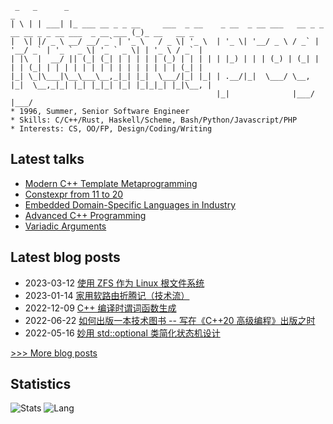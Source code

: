 
```
 _   _      _                                                                                      _
| \ | | ___| |_ ___ __ _ _ __     ___  _ __    _ __  _ __ ___   __ _ _ __ __ _ _ __ ___  _ __ ___ (_)_ __   __ _
|  \| |/ _ \ __/ __/ _` | '_ \   / _ \| '_ \  | '_ \| '__/ _ \ / _` | '__/ _` | '_ ` _ \| '_ ` _ \| | '_ \ / _` |
| |\  |  __/ || (_| (_| | | | | | (_) | | | | | |_) | | | (_) | (_| | | | (_| | | | | | | | | | | | | | | | (_| |
|_| \_|\___|\__\___\__,_|_| |_|  \___/|_| |_| | .__/|_|  \___/ \__, |_|  \__,_|_| |_| |_|_| |_| |_|_|_| |_|\__, |
                                              |_|              |___/                                       |___/
* 1996, Summer, Senior Software Engineer
* Skills: C/C++/Rust, Haskell/Scheme, Bash/Python/Javascript/PHP
* Interests: CS, OO/FP, Design/Coding/Writing
```

## Latest talks
- [Modern C++ Template Metaprogramming](http://netcan.github.io/presentation/metaprogramming)
- [Constexpr from 11 to 20](https://netcan.github.io/presentation/constexpr_from_11_20)
- [Embedded Domain-Specific Languages in Industry](https://netcan.github.io/presentation/edsl_in_industry)
- [Advanced C++ Programming](https://netcan.github.io/presentation/advanced-cpp-programming)
- [Variadic Arguments](https://netcan.github.io/presentation/variadic_arguments)

## Latest blog posts
- 2023-03-12 [使用 ZFS 作为 Linux 根文件系统](https://netcan.github.io/2023/03/12/%E4%BD%BF%E7%94%A8ZFS%E4%BD%9C%E4%B8%BALinux%E6%A0%B9%E6%96%87%E4%BB%B6%E7%B3%BB%E7%BB%9F/)
- 2023-01-14 [家用软路由折腾记（技术流）](https://netcan.github.io/2023/01/14/%E5%AE%B6%E7%94%A8%E8%BD%AF%E8%B7%AF%E7%94%B1%E6%8A%98%E8%85%BE%E8%AE%B0/)
- 2022-12-09 [C++ 编译时谓词函数生成](https://netcan.github.io/2022/12/09/C-%E7%BC%96%E8%AF%91%E6%97%B6%E8%B0%93%E8%AF%8D%E5%87%BD%E6%95%B0%E7%94%9F%E6%88%90/)
- 2022-06-22 [如何出版一本技术图书 -- 写在《C++20 高级编程》出版之时](https://netcan.github.io/2022/06/22/%E5%A6%82%E4%BD%95%E5%87%BA%E7%89%88%E4%B8%80%E6%9C%AC%E6%8A%80%E6%9C%AF%E5%9B%BE%E4%B9%A6-%E5%86%99%E5%9C%A8%E3%80%8AC-20%E9%AB%98%E7%BA%A7%E7%BC%96%E7%A8%8B%E3%80%8B%E5%87%BA%E7%89%88%E4%B9%8B%E6%97%B6/)
- 2022-05-16 [妙用 std::optional 类简化状态机设计](https://netcan.github.io/2022/05/16/%E5%A6%99%E7%94%A8-std-optional-%E7%B1%BB%E7%AE%80%E5%8C%96%E7%8A%B6%E6%80%81%E6%9C%BA%E8%AE%BE%E8%AE%A1/)

[>>> More blog posts](https://netcan.github.io/archives/)

## Statistics
![Stats](https://github-readme-stats.vercel.app/api?username=netcan)
![Lang](https://github-readme-stats.vercel.app/api/top-langs/?username=netcan&hide=ipynb,html&layout=compact)
